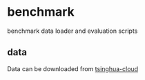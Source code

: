 # benchmark

benchmark data loader and evaluation scripts

## data

Data can be downloaded from [tsinghua-cloud](https://cloud.tsinghua.edu.cn/d/fc10cb35d19047a88cb1/)
